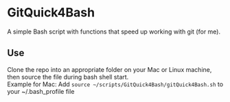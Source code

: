 # GitQuick4Bash
A simple Bash script with functions that speed up working with git (for me).

## Use
Clone the repo into an appropriate folder on your Mac or Linux machine, then source the file during bash shell start.  
Example for Mac: Add `source ~/scripts/GitQuick4Bash/gitQuick4Bash.sh` to your ~/.bash_profile file
